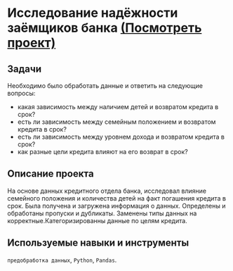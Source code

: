 # Исследование надёжности заёмщиков банка [(Посмотреть проект)](https://github.com/alexeybutyrin/YPracticum/blob/1337767e41f8647acb16d752c1e893dabf736bba/02.%20%D0%98%D1%81%D1%81%D0%BB%D0%B5%D0%B4%D0%BE%D0%B2%D0%B0%D0%BD%D0%B8%D0%B5%20%D0%BD%D0%B0%D0%B4%D1%91%D0%B6%D0%BD%D0%BE%D1%81%D1%82%D0%B8%20%D0%B7%D0%B0%D1%91%D0%BC%D1%89%D0%B8%D0%BA%D0%BE%D0%B2%20%D0%B1%D0%B0%D0%BD%D0%BA%D0%B0/%D0%98%D1%81%D1%81%D0%BB%D0%B5%D0%B4%D0%BE%D0%B2%D0%B0%D0%BD%D0%B8%D0%B5%20%D0%BD%D0%B0%D0%B4%D0%B5%CC%88%D0%B6%D0%BD%D0%BE%D1%81%D1%82%D0%B8%20%D0%B7%D0%B0%D0%B5%CC%88%D0%BC%D1%89%D0%B8%D0%BA%D0%BE%D0%B2%20%D0%B1%D0%B0%D0%BD%D0%BA%D0%B0.ipynb)

## Задачи
Необходимо было обработать данные и ответить на следующие вопросы:
* какая зависимость между наличием детей и возвратом кредита в срок?
* есть ли зависимость между семейным положением и возвратом кредита в срок?
* есть ли зависимость между уровнем дохода и возвратом кредита в срок?
* как разные цели кредита влияют на его возврат в срок?

## Описание проекта
На основе данных кредитного отдела банка, исследовал влияние семейного положения и количества детей на факт погашения кредита в срок. Была получена и загружена информация о данных. Определены и обработаны пропуски и дубликаты. Заменены типы данных на корректные.Категоризированны данные по целям кредита.

## Используемые навыки и инструменты
`предобработка данных`, `Python`, `Pandas`.
